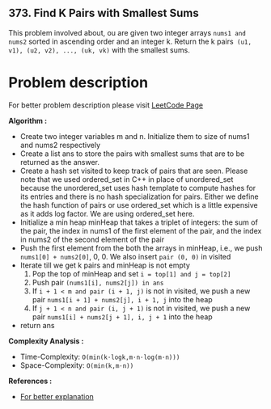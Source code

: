 ## 373. Find K Pairs with Smallest Sums

This problem involved about, ou are given two integer arrays `nums1 and nums2` sorted in ascending order and an integer k. Return the k pairs` (u1, v1), (u2, v2), ..., (uk, vk)` with the smallest sums.

# Problem description

For better problem description please visit [LeetCode Page](https://leetcode.com/problems/find-k-pairs-with-smallest-sums/description/)

**Algorithm :**<br/>

-   Create two integer variables m and n. Initialize them to size of nums1 and nums2 respectively
-   Create a list ans to store the pairs with smallest sums that are to be returned as the answer.
-   Create a hash set visited to keep track of pairs that are seen. Please note that we used ordered_set in C++ in place of unordered_set because the unordered_set uses hash template to compute hashes for its entries and there is no hash specialization for pairs. Either we define the hash function of pairs or use ordered_set which is a little expensive as it adds log factor. We are using ordered_set here.
-   Initialize a min heap minHeap that takes a triplet of integers: the sum of the pair, the index in nums1 of the first element of the pair, and the index in nums2 of the second element of the pair
-   Push the first element from the both the arrays in minHeap, i.e., we push `nums1[0] + nums2[0]`, 0, 0. We also insert `pair (0, 0)` in visited
-   Iterate till we get k pairs and minHeap is not empty
    1. Pop the top of minHeap and set `i = top[1] and j = top[2]`
    2. Push pair `(nums1[i], nums2[j]) in ans`
    3. If `i + 1 < m and pair (i + 1, j)` is not in visited, we push a new pair `nums1[i + 1] + nums2[j], i + 1, j` into the heap
    4. If `j + 1 < n and pair (i, j + 1)` is not in visited, we push a new pair `nums1[i] + nums2[j + 1], i, j + 1` into the heap
-   return ans

**Complexity Analysis :**<br/>

-   Time-Complexity: `O(min(k⋅logk,m⋅n⋅log(m⋅n)))`
-   Space-Complexity: `O(min(k,m⋅n))`

**References :**<br/>

-   [For better explanation](https://leetcode.com/problems/find-k-pairs-with-smallest-sums/editorial/)
